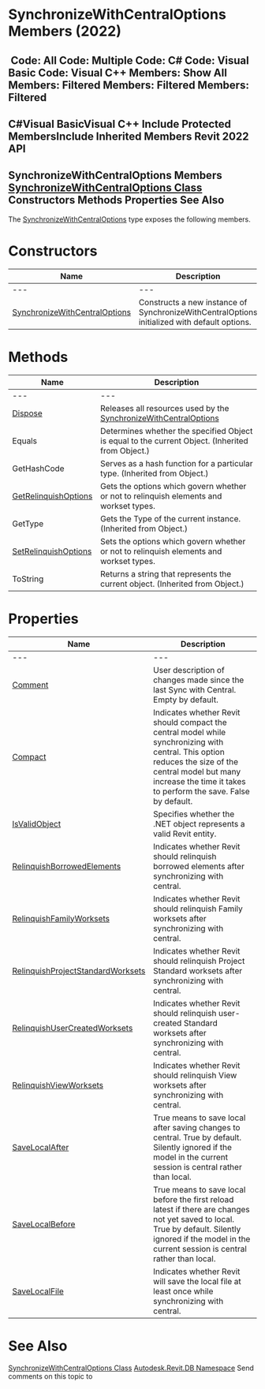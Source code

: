 # SynchronizeWithCentralOptions Members (2022)

﻿
 Code: All Code: Multiple Code: C# Code: Visual Basic Code: Visual C++  Members: Show All Members: Filtered Members: Filtered Members: Filtered   
---  
C#Visual BasicVisual C++
Include Protected MembersInclude Inherited Members
Revit 2022 API  
---  
SynchronizeWithCentralOptions Members  
[SynchronizeWithCentralOptions Class](96eaf3af-971d-da6d-a857-88d6e602ffd4.md "SynchronizeWithCentralOptions Class") Constructors Methods Properties See Also  
---  
The [SynchronizeWithCentralOptions](96eaf3af-971d-da6d-a857-88d6e602ffd4.md "SynchronizeWithCentralOptions Class") type exposes the following members.
# Constructors
| Name | Description |
| --- | --- |
| --- | --- | --- |
| [SynchronizeWithCentralOptions](cf9b4e29-c004-534f-51b8-56abda16c82b.md "SynchronizeWithCentralOptions Constructor") | Constructs a new instance of SynchronizeWithCentralOptions initialized with default options. |

# Methods
| Name | Description |
| --- | --- |
| --- | --- | --- |
| [Dispose](96380c66-ab5c-bae2-9871-58d3d38100c5.md "Dispose Method") | Releases all resources used by the [SynchronizeWithCentralOptions](96eaf3af-971d-da6d-a857-88d6e602ffd4.md "SynchronizeWithCentralOptions Class") |
| Equals | Determines whether the specified Object is equal to the current Object. (Inherited from Object.) |
| GetHashCode | Serves as a hash function for a particular type.  (Inherited from Object.) |
| [GetRelinquishOptions](445e3c8a-6a98-0c88-a5f7-7c38d0d57fec.md "GetRelinquishOptions Method") | Gets the options which govern whether or not to relinquish elements and workset types. |
| GetType | Gets the Type of the current instance. (Inherited from Object.) |
| [SetRelinquishOptions](0ebff269-60c0-6907-b6a9-45cec4e0e447.md "SetRelinquishOptions Method") | Sets the options which govern whether or not to relinquish elements and workset types. |
| ToString | Returns a string that represents the current object. (Inherited from Object.) |

# Properties
| Name | Description |
| --- | --- |
| --- | --- | --- |
| [Comment](69f35c0d-2570-8f9d-9518-172b9a22f077.md "Comment Property") | User description of changes made since the last Sync with Central. Empty by default. |
| [Compact](23e58fe5-72f4-5d13-1003-d35f8ad3b25f.md "Compact Property") | Indicates whether Revit should compact the central model while synchronizing with central. This option reduces the size of the central model but many increase the time it takes to perform the save. False by default. |
| [IsValidObject](03ced8e5-beb5-1582-b43c-5a97b937578c.md "IsValidObject Property") | Specifies whether the .NET object represents a valid Revit entity. |
| [RelinquishBorrowedElements](7e9e417f-2290-7640-8142-56c452b64c13.md "RelinquishBorrowedElements Property") | Indicates whether Revit should relinquish borrowed elements after synchronizing with central. |
| [RelinquishFamilyWorksets](31e99e30-5a40-d2c8-f5e0-1c639b392beb.md "RelinquishFamilyWorksets Property") | Indicates whether Revit should relinquish Family worksets after synchronizing with central. |
| [RelinquishProjectStandardWorksets](c4643179-2e12-dba9-45e2-ac45c4f2014d.md "RelinquishProjectStandardWorksets Property") | Indicates whether Revit should relinquish Project Standard worksets after synchronizing with central. |
| [RelinquishUserCreatedWorksets](680601bc-19b8-2ff6-2b8a-75814650b464.md "RelinquishUserCreatedWorksets Property") | Indicates whether Revit should relinquish user-created Standard worksets after synchronizing with central. |
| [RelinquishViewWorksets](38ead435-3f4a-993e-9095-e55be8a7e537.md "RelinquishViewWorksets Property") | Indicates whether Revit should relinquish View worksets after synchronizing with central. |
| [SaveLocalAfter](636d5979-3eca-0425-2ef4-352452daeeaf.md "SaveLocalAfter Property") | True means to save local after saving changes to central. True by default. Silently ignored if the model in the current session is central rather than local. |
| [SaveLocalBefore](08acd3c1-af30-9cf5-55cb-c09f1df64c20.md "SaveLocalBefore Property") | True means to save local before the first reload latest if there are changes not yet saved to local. True by default. Silently ignored if the model in the current session is central rather than local. |
| [SaveLocalFile](02d064b9-a637-b7d3-0f86-3821bcbb472d.md "SaveLocalFile Property") | Indicates whether Revit will save the local file at least once while synchronizing with central. |

# See Also
[SynchronizeWithCentralOptions Class](96eaf3af-971d-da6d-a857-88d6e602ffd4.md "SynchronizeWithCentralOptions Class")
[Autodesk.Revit.DB Namespace](87546ba7-461b-c646-cbb1-2cb8f5bff8b2.md "Autodesk.Revit.DB Namespace")
Send comments on this topic to 
